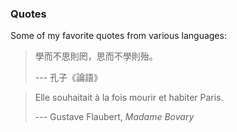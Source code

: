 ### Quotes

Some of my favorite quotes from various languages:

> 學而不思則罔，思而不學則殆。
>
> --- 孔子《論語》

> Elle souhaitait à la fois mourir et habiter Paris.
>
> --- Gustave Flaubert, _Madame Bovary_

